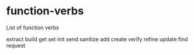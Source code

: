 # function-verbs
List of function verbs

extract
build
get
set
init
send
sanitize
add
create
verify
refine
update
find
request
